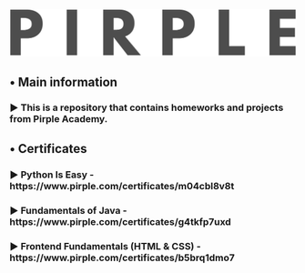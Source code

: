 ![alt text](https://raw.githubusercontent.com/CodingPawn/Pirple-Academy/main/pirple-logo-black-cropped.png)
<h2>• Main information</h2>
<h3>► This is a repository that contains homeworks and projects from Pirple Academy.</h3>
<h2>• Certificates</h2>
<h3>► Python Is Easy - https://www.pirple.com/certificates/m04cbl8v8t</h3>
<h3>► Fundamentals of Java - https://www.pirple.com/certificates/g4tkfp7uxd</h3>
<h3>► Frontend Fundamentals (HTML & CSS) - https://www.pirple.com/certificates/b5brq1dmo7</h3>

